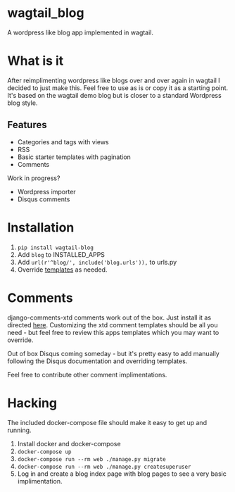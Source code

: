 # wagtail_blog
A wordpress like blog app implemented in wagtail.

# What is it

After reimplimenting wordpress like blogs over and over again in wagtail I decided to just make this. 
Feel free to use as is or copy it as a starting point. 
It's based on the wagtail demo blog but is closer to a standard Wordpress blog style. 

## Features

- Categories and tags with views
- RSS
- Basic starter templates with pagination
- Comments

Work in progress?

- Wordpress importer
- Disqus comments

# Installation

1. `pip install wagtail-blog`
2. Add `blog` to INSTALLED_APPS
3. Add `url(r'^blog/', include('blog.urls')),` to urls.py
4. Override [templates](/blog/templates/blog/) as needed.

# Comments

django-comments-xtd comments work out of the box. Just install it as directed [here](http://django-comments-xtd.readthedocs.org/en/latest/). 
Customizing the xtd comment templates should be all you need - but feel free to review this apps templates which you may want to override.

Out of box Disqus coming someday - but it's pretty easy to add manually following the Disqus documentation and overriding templates.

Feel free to contribute other comment implimentations.

# Hacking

The included docker-compose file should make it easy to get up and running. 

1. Install docker and docker-compose
2. `docker-compose up`
3. `docker-compose run --rm web ./manage.py migrate`
4. `docker-compose run --rm web ./manage.py createsuperuser`
5. Log in and create a blog index page with blog pages to see a very basic implimentation.
